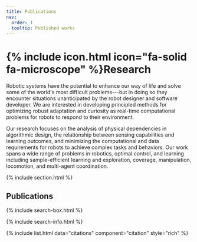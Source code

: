 ```yaml
---
title: Publications
nav:
  order: 1
  tooltip: Published works
---
```


# {% include icon.html icon="fa-solid fa-microscope" %}Research

Robotic systems have the potential to enhance our way of life and solve some of the world's most difficult problems---but in doing so they encounter situations unanticipated by the robot designer and software developer. We are interested in developing principled methods for optimizing robust adaptation and curiosity as real-time computational problems for robots to respond to their environment.

Our research focuses on the analysis of physical dependencies in algorithmic design, the relationship between sensing capabilities and learning outcomes, and minimizing the computational and data requirements for robots to achieve complex tasks and behaviors. Our work spans a wide range of problems in robotics, optimal control, and learning including sample-efficient learning and exploration, coverage, manipulation, locomotion, and multi-agent coordination. 


<!-- {% include section.html %}

<!-- ## Highlighted -->
<!-- {% include citation.html lookup="Time Optimal Ergodic Search" style="rich" %} -->


{% include section.html %}

## Publications

{% include search-box.html %}

{% include search-info.html %}

{% include list.html data="citations" component="citation" style="rich" %}
